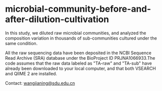 # microbial-community-before-and-after-dilution-cultivation
In this study, we diluted raw microbial communities, and analyzed the composition variation in thousands of sub-communities cultured under the same condition.

All the raw sequencing data have been deposited in the NCBI Sequence Read Archive (SRA) database under the BioProject ID PRJNA1066933.The code assumes that the raw data labeled as "TA-raw" and "TA-sub" have already been downloaded to your local computer, and that both VSEARCH and QIIME 2 are installed.

Contact: wangjianing@sdu.edu.cn
